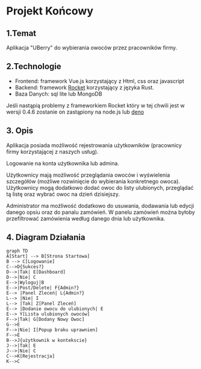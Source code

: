 <!-- ### Links:
1. https://github.com/dontlaugh/auth0-rocket-rust-example
1. https://rocket.rs/v0.4/guide/getting-started/
1. https://www.reddit.com/r/rust/comments/8ntc88/authentication_with_rocket/
1. https://mmhaskell.com/blog/2020/8/17/authentication-in-rocket
1. https://crates.io/crates/rocket-auth-login 
1. https://www.youtube.com/watch?v=tjH0Mye8U_A
1. -->

# Projekt Końcowy
## 1.Temat
Aplikacja "UBerry" do wybierania owoców przez pracowników firmy.
## 2.Technologie
* Frontend: framework Vue.js korzystający z Html, css oraz javascript
* Backend: framework [Rocket](https://rocket.rs/) korzystający z języka Rust.
* Baza Danych: sql lite lub MongoDB

Jeśli nastąpią problemy z frameworkiem Rocket który w tej chwili jest w wersji 0.4.6 zostanie on zastąpiony na node.js lub [deno](https://deno.land/)
## 3. Opis
Aplikacja posiada możliwość rejestrowania użytkowników (pracownicy firmy korzystającej z naszych usług).

Logowanie na konta użytkownika lub admina. 

Użytkownicy mają możliwość przeglądania owoców i wyświelenia szczegółów (możliwe rozwinięcie do wybierania konkretnego owoca).
Użytkownicy mogą dodatkowo dodać owoc do listy ulubionych, przeglądać tą listę oraz wybrać owoc na dzień dzisiejszy.

Administrator ma możliwość dodatkowo do usuwania, dodawania lub edycji danego opsiu oraz do panalu zamówień.
W panelu zamówień można byłoby przefiltrować zamówienia według danego dnia lub użytkownika.
<div style="page-break-after: always;"></div>

## 4. Diagram Działania
```mermaid
graph TD
A[Start] --> B[Strona Startowa]
B --> C[Logowanie]
C-->D{Sukces?}
D-->|Tak| E[Dashboard]
D-->|Nie| C
E-->|Wyloguj|B
E-->|Post/Delete| F{Admin?}
E--> |Panel Zleceń| L{Admin?}
L--> |Nie| I
L--> |Tak| Z[Panel Zleceń]
E--> |Dodanie owocu do ulubionych| E
E--> Y[Lista ulubionych owoców]
F-->|Tak| G[Dodany Nowy Owoc]
G-->E
F-->|Nie| I[Popup braku uprawnien]
F-->E
B-->J{użytkownik w kontekscie}
J-->|Tak| E
J-->|Nie| C
C-->K[Rejestracja]
K-->C

```

